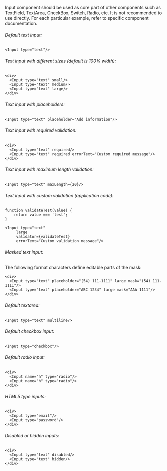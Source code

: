 Input component should be used as core part of other components such as TextField, TextArea, CheckBox, Switch, Radio, etc. It is not recommended to use directly. For each particular example, refer to specific component documentation.

###### Default text input:

    <Input type="text"/>

###### Text input with different sizes (default is 100% width):

    <div>
      <Input type="text" small/>
      <Input type="text" medium/>
      <Input type="text" large/>
    </div>

###### Text input with placeholders:

    <Input type="text" placeholder="Add information"/>

###### Text input with required validation:
    <div>
      <Input type="text" required/>
      <Input type="text" required errorText="Custom required message"/>
    </div>

###### Text input with maximum length validation:

    <Input type="text" maxLength={20}/>

###### Text input with custom validation (application code):

    function validateTest(value) {
        return value === 'test';
    }

    <Input type="text"
         large
         validator={validateTest}
         errorText="Custom validation message"/>

###### Masked text input:

The following format characters define editable parts of the mask:

    <div>
      <Input type="text" placeholder="(54) 111-1111" large mask="(54) 111-1111"/>
      <Input type="text" placeholder="ABC 1234" large mask="AAA 1111"/>
    </div>

###### Default textarea:

    <Input type="text" multiline/>

###### Default checkbox input:

    <Input type="checkbox"/>

###### Default radio input:

    <div>
      <Input name="h" type="radio"/>
      <Input name="h" type="radio"/>
    </div>

###### HTML5 type inputs:

    <div>
      <Input type="email"/>
      <Input type="password"/>
    </div>

###### Disabled or hidden inputs:

    <div>
      <Input type="text" disabled/>
      <Input type="text" hidden/>
    </div>
